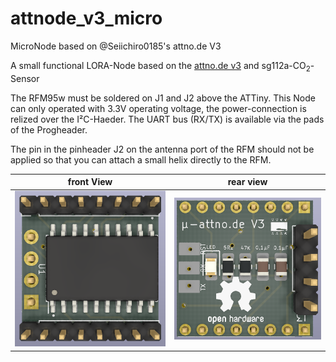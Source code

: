 # attnode_v3_micro
 MicroNode based on @Seiichiro0185's attno.de V3

A small functional LORA-Node based on the [attno.de v3](https://attno.de) and sg112a-CO<sub>2</sub>-Sensor

The RFM95w must be soldered on J1 and J2 above the ATTiny. This Node can only operated with 3.3V operating voltage, the power-connection is relized over the I²C-Haeder. The UART bus (RX/TX) is available via the pads of the Progheader.

The pin in the pinheader J2 on the antenna port of the RFM should not be applied so that you can attach a small helix directly to the RFM.


 front View | rear view
 ---------- | -----------
![front view](https://github.com/theArcher73/attnode_v3_micro/blob/main/kicad_project/img/front.png) | ![Rear view](https://github.com/theArcher73/attnode_v3_micro/blob/main/kicad_project/img/rear.png)
